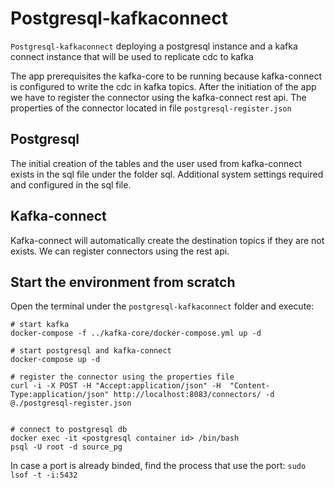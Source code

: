 # Postgresql-kafkaconnect
`Postgresql-kafkaconnect` deploying a postgresql instance and a kafka connect instance that will be used to replicate cdc to kafka

The app prerequisites the kafka-core to be running because kafka-connect is configured to write the cdc in kafka topics.
After the initiation of the app we have to register the connector using the kafka-connect rest api. The properties of the connector located in file `postgresql-register.json`


## Postgresql
The initial creation of the tables and the user used from kafka-connect exists in the sql file under the folder sql. Additional system settings required and configured in the sql file.


## Kafka-connect
 Kafka-connect will automatically create the destination topics if they are not exists. We can register connectors using the rest api.

## Start the environment from scratch

Open the terminal under the `postgresql-kafkaconnect` folder and execute:

```
# start kafka
docker-compose -f ../kafka-core/docker-compose.yml up -d 

# start postgresql and kafka-connect
docker-compose up -d

# register the connector using the properties file
curl -i -X POST -H "Accept:application/json" -H  "Content-Type:application/json" http://localhost:8083/connectors/ -d @./postgresql-register.json


# connect to postgresql db
docker exec -it <postgresql container id> /bin/bash
psql -U root -d source_pg
```


In case a port is already binded, find the process that use the port:
``sudo lsof -t -i:5432``

